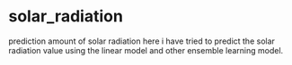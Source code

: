 # solar_radiation
prediction amount of solar radiation
here i have tried to predict the solar radiation value using the linear model and other ensemble learning model.
